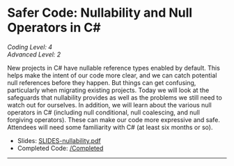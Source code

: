 # Safer Code: Nullability and Null Operators in C#  
*Coding Level: 4*  
*Advanced Level: 2*  

New projects in C# have nullable reference types enabled by default. This helps make the intent of our code more clear, and we can catch potential null references before they happen. But things can get confusing, particularly when migrating existing projects. Today we will look at the safeguards that nullability provides as well as the problems we still need to watch out for ourselves. In addition, we will learn about the various null operators in C# (including null conditional, null coalescing, and null forgiving operators). These can make our code more expressive and safe. Attendees will need some familiarity with C# (at least six months or so).  

* Slides: [SLIDES-nullability.pdf](./SLIDES-nullability.pdf)  
* Completed Code: [/Completed](./Completed/)

---
